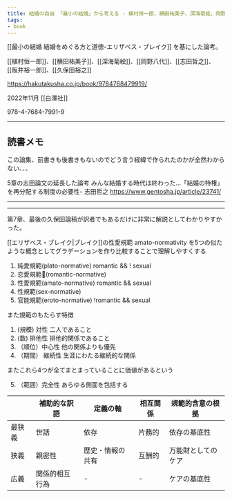 ```yaml
---
title: 結婚の自由 「最小の結婚」から考える - 植村恒一郎、横田祐美子、深海菊絵、岡野八代、志田哲之、阪井裕一郎、久保田裕之
tags:
- book
---
```




[[最小の結婚 結婚をめぐる方と道徳-エリザベス・ブレイク]] を基にした論考。

[[植村恒一郎]]、[[横田祐美子]]、[[深海菊絵]]、[[岡野八代]]、[[志田哲之]]、[[阪井裕一郎]]、[[久保田裕之]]

https://hakutakusha.co.jp/book/9784768479919/

2022年11月 [[白澤社]]   

978-4-7684-7991-9

---

## 読書メモ

この論集、前書きも後書きもないのでどう言う経緯で作られたのかが全然わからない、、、

5章の志田論文の延長した論考
みんな結婚する時代は終わった…「結婚の特権」を再分配する制度の必要性- 志田哲之
https://www.gentosha.jp/article/23741/

---



---

第7章、最後の久保田論稿が訳者でもあるだけに非常に解説としてわかりやすかった。

[[エリザベス・ブレイク|ブレイク]]の性愛規範 amato-normativity を5つの似たような概念としてグラデーションを作り比較することで理解しやすくする

1. 純愛規範(plato-normative) romantic && ! sexual
2. 恋愛規範(romantic-normative)
3. 性愛規範(amato-normative) romantic && sexual
4. 性規範(sex-normative) 
5. 官能規範(eroto-normative) !romantic && sexual

また規範のもたらす特徴

1. (規模) 対性 二人であること
2. (数) 排他性 排他的関係であること
3. （順位）中心性 他の関係よりも優先
4. （期間） 継続性 生涯にわたる継続的な関係

またこれら4つが全てまとまっていることに価値があるという

5. （範囲）完全性 あらゆる側面を包括する

|     |補助的な訳語|定義の軸|相互関係|規範的含意の根拠|
|---  |----------|---    |---   |---           |
|最狭義|世話       |依存    |片務的 |依存の基底性   |
|狭義|親密性|歴史・情報の共有|互酬的|万能財としてのケア
|広義|関係的相互行為|-|-|ケアの基底性|



